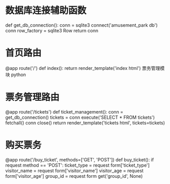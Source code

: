 # 数据库连接辅助函数
def get_db_connection():
    conn = sqlite3 connect('amusement_park db')
    conn row_factory = sqlite3 Row
    return conn
 
# 首页路由
@app route('/')
def index():
    return render_template('index html')
票务管理模块
python
# 票务管理路由
@app route('/tickets')
def ticket_management():
    conn = get_db_connection()
    tickets = conn execute('SELECT * FROM tickets') fetchall()
    conn close()
    return render_template('tickets html', tickets=tickets)
 
# 购买票务
@app route('/buy_ticket', methods=['GET', 'POST'])
def buy_ticket():
    if request method == 'POST':
        ticket_type = request form['ticket_type']
        visitor_name = request form['visitor_name']
        visitor_age = request form['visitor_age']
        group_id = request form get('group_id', None)
